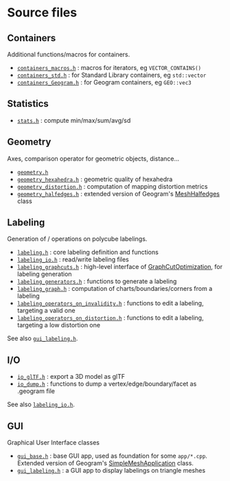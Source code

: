 # Source files

## Containers

Additional functions/macros for containers.

- [`containers_macros.h`](containers_macros.h) : macros for iterators, eg `VECTOR_CONTAINS()`
- [`containers_std.h`](containers_std.h) : for Standard Library containers, eg `std::vector`
- [`containers_Geogram.h`](containers_Geogram.h) : for Geogram containers, eg `GEO::vec3`

## Statistics

- [`stats.h`](stats.h) : compute min/max/sum/avg/sd

## Geometry

Axes, comparison operator for geometric objects, distance...

- [`geometry.h`](geometry.h)
- [`geometry_hexahedra.h`](geometry_hexahedra.h) : geometric quality of hexahedra
- [`geometry_distortion.h`](geometry_distortion.h) : computation of mapping distortion metrics
- [`geometry_halfedges.h`](geometry_halfedges.h) : extended version of Geogram's [MeshHalfedges](https://github.com/BrunoLevy/geogram/blob/main/src/lib/geogram/mesh/mesh_halfedges.h) class

## Labeling

Generation of / operations on polycube labelings.

- [`labeling.h`](labeling.h) : core labeling definition and functions
- [`labeling_io.h`](labeling_io.h) : read/write labeling files
- [`labeling_graphcuts.h`](labeling_graphcuts.h) : high-level interface of [GraphCutOptimization](../ext/GraphCutOptimization/), for labeling generation
- [`labeling_generators.h`](labeling_generators.h) : functions to generate a labeling
- [`labeling_graph.h`](labeling_graph.h) : computation of charts/boundaries/corners from a labeling
- [`labeling_operators_on_invalidity.h`](labeling_operators_on_invalidity.h) : functions to edit a labeling, targeting a valid one
- [`labeling_operators_on_distortion.h`](labeling_operators_on_distortion.h) : functions to edit a labeling, targeting a low distortion one

See also [`gui_labeling.h`](gui_labeling.h).

## I/O

- [`io_glTF.h`](io_glTF.h) : export a 3D model as glTF
- [`io_dump.h`](io_dump.h) : functions to dump a vertex/edge/boundary/facet as .geogram file

See also [`labeling_io.h`](labeling_io.h).

## GUI

Graphical User Interface classes

- [`gui_base.h`](gui_base.h) : base GUI app, used as foundation for some `app/*.cpp`. Extended version of Geogram's [SimpleMeshApplication](https://github.com/BrunoLevy/geogram/blob/main/src/lib/geogram_gfx/gui/simple_mesh_application.h) class.
- [`gui_labeling.h`](gui_labeling.h) : a GUI app to display labelings on triangle meshes